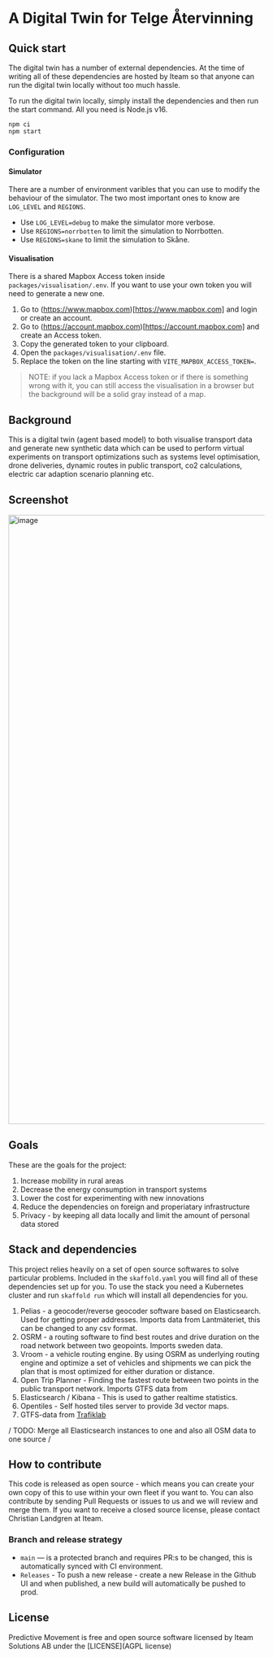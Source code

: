 # A Digital Twin for Telge Återvinning

## Quick start

The digital twin has a number of external dependencies. At the time of writing all of these dependencies are hosted by Iteam so that anyone can run the digital twin locally without too much hassle.

To run the digital twin locally, simply install the dependencies and then run the start command. All you need is Node.js v16.

```shell
npm ci
npm start
```

### Configuration

#### Simulator

There are a number of environment varibles that you can use to modify the behaviour of the simulator. The two most important ones to know are `LOG_LEVEL` and `REGIONS`.

- Use `LOG_LEVEL=debug` to make the simulator more verbose.
- Use `REGIONS=norrbotten` to limit the simulation to Norrbotten.
- Use `REGIONS=skane` to limit the simulation to Skåne.

#### Visualisation

There is a shared Mapbox Access token inside `packages/visualisation/.env`. If you want to use your own token you will need to generate a new one.

1. Go to (https://www.mapbox.com)[https://www.mapbox.com] and login or create an account.
2. Go to (https://account.mapbox.com)[https://account.mapbox.com] and create an Access token.
3. Copy the generated token to your clipboard.
4. Open the `packages/visualisation/.env` file.
5. Replace the token on the line starting with `VITE_MAPBOX_ACCESS_TOKEN=`.

> NOTE: if you lack a Mapbox Access token or if there is something wrong with it, you can still access the visualisation in a browser but the background will be a solid gray instead of a map.

## Background

This is a digital twin (agent based model) to both visualise transport data and generate new synthetic data which can be used to perform virtual experiments on transport optimizations such as systems level optimisation, drone deliveries, dynamic routes in public transport, co2 calculations, electric car adaption scenario planning etc.

## Screenshot

<img width="1198" alt="image" src="https://user-images.githubusercontent.com/395843/185745414-f05228a5-d03c-4745-9281-de0fdee414c2.png">

## Goals

These are the goals for the project:

1. Increase mobility in rural areas
2. Decrease the energy consumption in transport systems
3. Lower the cost for experimenting with new innovations
4. Reduce the dependencies on foreign and properiatary infrastructure
5. Privacy - by keeping all data locally and limit the amount of personal data stored

## Stack and dependencies

This project relies heavily on a set of open source softwares to solve particular problems. Included in the `skaffold.yaml` you will find all of these dependencies set up for you. To use the stack you need a Kubernetes cluster and run `skaffold run` which will install all dependencies for you.

1. Pelias - a geocoder/reverse geocoder software based on Elasticsearch. Used for getting proper addresses. Imports data from Lantmäteriet, this can be changed to any csv format.
2. OSRM - a routing software to find best routes and drive duration on the road network between two geopoints. Imports sweden data.
3. Vroom - a vehicle routing engine. By using OSRM as underlying routing engine and optimize a set of vehicles and shipments we can pick the plan that is most optimized for either duration or distance.
4. Open Trip Planner - Finding the fastest route between two points in the public transport network. Imports GTFS data from
5. Elasticsearch / Kibana - This is used to gather realtime statistics.
6. Opentiles - Self hosted tiles server to provide 3d vector maps.
7. GTFS-data from [Trafiklab](https://developer.trafiklab.se/)

/ TODO: Merge all Elasticsearch instances to one and also all OSM data to one source /

## How to contribute

This code is released as open source - which means you can create your own copy of this to use within your own fleet if you want to. You can also contribute by sending Pull Requests or issues to us and we will review and merge them. If you want to receive a closed source license, please contact Christian Landgren at Iteam.

### Branch and release strategy

- `main` — is a protected branch and requires PR:s to be changed, this is automatically synced with CI environment.
- `Releases` - To push a new release - create a new Release in the Github UI and when published, a new build will automatically be pushed to prod.

## License

Predictive Movement is free and open source software licensed by Iteam Solutions AB under the [LICENSE](AGPL license)

